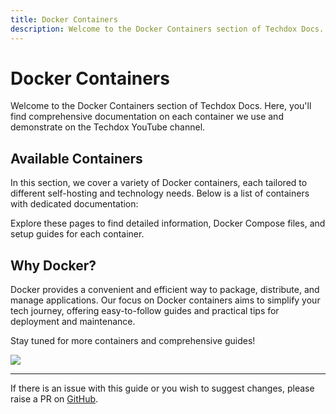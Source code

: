 ```yaml
---
title: Docker Containers
description: Welcome to the Docker Containers section of Techdox Docs. Here, you'll find comprehensive documentation on each container we use and demonstrate on the Techdox YouTube channel. 
---
```


# Docker Containers

Welcome to the Docker Containers section of Techdox Docs. Here, you'll find comprehensive documentation on each container we use and demonstrate on the Techdox YouTube channel. 

## Available Containers

In this section, we cover a variety of Docker containers, each tailored to different self-hosting and technology needs. Below is a list of containers with dedicated documentation:

Explore these pages to find detailed information, Docker Compose files, and setup guides for each container.

## Why Docker?

Docker provides a convenient and efficient way to package, distribute, and manage applications. Our focus on Docker containers aims to simplify your tech journey, offering easy-to-follow guides and practical tips for deployment and maintenance.

Stay tuned for more containers and comprehensive guides!

<a href="https://www.buymeacoffee.com/techdox"><img src="https://img.buymeacoffee.com/button-api/?text=Buy me a cup of tea&emoji=🍵&slug=techdox&button_colour=FFDD00&font_colour=000000&font_family=Cookie&outline_colour=000000&coffee_colour=ffffff" /></a>


---

If there is an issue with this guide or you wish to suggest changes, please raise a PR on [GitHub](https://github.com/Techdox/techdox-docs).
